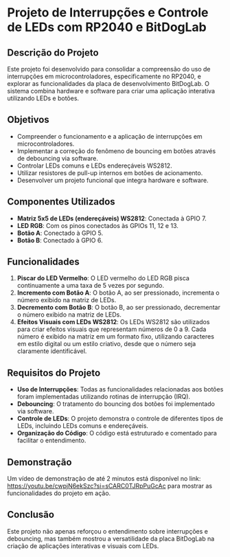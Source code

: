 # Projeto de Interrupções e Controle de LEDs com RP2040 e BitDogLab

## Descrição do Projeto

Este projeto foi desenvolvido para consolidar a compreensão do uso de interrupções em microcontroladores, especificamente no RP2040, e explorar as funcionalidades da placa de desenvolvimento BitDogLab. O sistema combina hardware e software para criar uma aplicação interativa utilizando LEDs e botões.

## Objetivos

- Compreender o funcionamento e a aplicação de interrupções em microcontroladores.
- Implementar a correção do fenômeno de bouncing em botões através de debouncing via software.
- Controlar LEDs comuns e LEDs endereçáveis WS2812.
- Utilizar resistores de pull-up internos em botões de acionamento.
- Desenvolver um projeto funcional que integra hardware e software.

## Componentes Utilizados

- **Matriz 5x5 de LEDs (endereçáveis) WS2812**: Conectada à GPIO 7.
- **LED RGB**: Com os pinos conectados às GPIOs 11, 12 e 13.
- **Botão A**: Conectado à GPIO 5.
- **Botão B**: Conectado à GPIO 6.

## Funcionalidades

1. **Piscar do LED Vermelho**: O LED vermelho do LED RGB pisca continuamente a uma taxa de 5 vezes por segundo.
2. **Incremento com Botão A**: O botão A, ao ser pressionado, incrementa o número exibido na matriz de LEDs.
3. **Decremento com Botão B**: O botão B, ao ser pressionado, decrementar o número exibido na matriz de LEDs.
4. **Efeitos Visuais com LEDs WS2812**: Os LEDs WS2812 são utilizados para criar efeitos visuais que representam números de 0 a 9. Cada número é exibido na matriz em um formato fixo, utilizando caracteres em estilo digital ou um estilo criativo, desde que o número seja claramente identificável.

## Requisitos do Projeto

- **Uso de Interrupções**: Todas as funcionalidades relacionadas aos botões foram implementadas utilizando rotinas de interrupção (IRQ).
- **Debouncing**: O tratamento do bouncing dos botões foi implementado via software.
- **Controle de LEDs**: O projeto demonstra o controle de diferentes tipos de LEDs, incluindo LEDs comuns e endereçáveis.
- **Organização do Código**: O código está estruturado e comentado para facilitar o entendimento.

## Demonstração

Um vídeo de demonstração de até 2 minutos está disponível no link: https://youtu.be/cwpjN6ekSzc?si=sCARC0TJRpPuGcAc para mostrar as funcionalidades do projeto em ação. 

## Conclusão

Este projeto não apenas reforçou o entendimento sobre interrupções e debouncing, mas também mostrou a versatilidade da placa BitDogLab na criação de aplicações interativas e visuais com LEDs.
